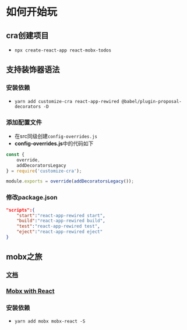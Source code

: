# 如何开始玩

## cra创建项目

* `npx create-react-app react-mobx-todos`

## 支持装饰器语法

### 安装依赖

* `yarn add customize-cra react-app-rewired @babel/plugin-proposal-decorators -D`

### 添加配置文件

* 在src同级创建`config-overrides.js`
* **config-overrides.js**中的代码如下

```js
const {
    override,
    addDecoratorsLegacy
} = require('customize-cra');

module.exports = override(addDecoratorsLegacy());
```

### 修改package.json
```json
"scripts":{
    "start":"react-app-rewired start",
    "build":"react-app-rewired build",
    "test":"react-app-rewired test",
    "eject":"react-app-rewired eject"
}
```

## mobx之旅

### [文档](https://zh.mobx.js.org/README.html)

### [Mobx with React](https://mobx-react.js.org/recipes-context#multiple-global-stores)

### 安装依赖

* `yarn add mobx mobx-react -S`